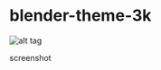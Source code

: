 # blender-theme-3k

![alt tag](https://cloud.githubusercontent.com/assets/17165859/20308726/873e6e16-ab45-11e6-9d20-7025fa3d9a49.png)

screenshot
